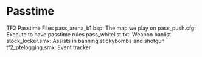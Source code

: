 # Passtime
TF2 Passtime Files
pass_arena_b1.bsp: The map we play on
pass_push.cfg: Execute to have passtime rules
pass_whitelist.txt: Weapon banlist
stock_locker.smx: Assists in banning stickybombs and shotgun
tf2_ptelogging.smx: Event tracker
